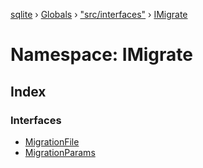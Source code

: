[sqlite](../README.md) › [Globals](../globals.md) › ["src/interfaces"](_src_interfaces_.md) › [IMigrate](_src_interfaces_.imigrate.md)

# Namespace: IMigrate

## Index

### Interfaces

- [MigrationFile](../interfaces/_src_interfaces_.imigrate.migrationfile.md)
- [MigrationParams](../interfaces/_src_interfaces_.imigrate.migrationparams.md)
